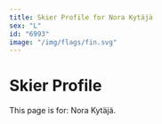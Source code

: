 ```yaml
---
title: Skier Profile for Nora Kytäjä
sex: "L"
id: "6993"
image: "/img/flags/fin.svg" 
---
```


# Skier Profile

This page is for: Nora Kytäjä.
    